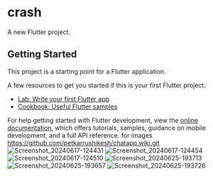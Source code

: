 # crash

A new Flutter project.

## Getting Started

This project is a starting point for a Flutter application.

A few resources to get you started if this is your first Flutter project:

- [Lab: Write your first Flutter app](https://docs.flutter.dev/get-started/codelab)
- [Cookbook: Useful Flutter samples](https://docs.flutter.dev/cookbook)

For help getting started with Flutter development, view the
[online documentation](https://docs.flutter.dev/), which offers tutorials,
samples, guidance on mobile development, and a full API reference.
 for images https://github.com/petkarrushikesh/chatapp.wiki.git
 ![Screenshot_20240617-124431](https://github.com/petkarrushikesh/chatapp/assets/130480524/761573d3-6bb3-4020-a51a-9e7b9e74cef8)
![Screenshot_20240617-124454](https://github.com/petkarrushikesh/chatapp/assets/130480524/b6b33a92-3a22-4fa7-bd1d-d54aebfbe012)
![Screenshot_20240617-124510](https://github.com/petkarrushikesh/chatapp/assets/130480524/a4db162d-93a1-44ae-ac4f-fa3b65d17a3b)
![Screenshot_20240625-193713](https://github.com/petkarrushikesh/chatapp/assets/130480524/1f3cd861-c212-4f8c-b578-92228ba3650c)
![Screenshot_20240625-193657](https://github.com/petkarrushikesh/chatapp/assets/130480524/48752379-2073-48c1-91d3-5ab50488233c)
![Screenshot_20240625-193726](https://github.com/petkarrushikesh/chatapp/assets/130480524/5f77fce6-40aa-4e50-ab75-a5747e481cfe)
